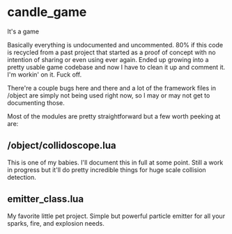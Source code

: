 # candle_game
It's a game

Basically everything is undocumented and uncommented.
80% if this code is recycled from a past project that started as a proof of concept
with no intention of sharing or even using ever again.
Ended up growing into a pretty usable game codebase and now I have to clean it up and
comment it. I'm workin' on it. Fuck off.

There're a couple bugs here and there and a lot of the framework files in /object are
simply not being used right now, so I may or may not get to documenting those.

Most of the modules are pretty straightforward but a few worth peeking at are:

## /object/collidoscope.lua

This is one of my babies. I'll document this in full at some point.
Still a work in progress but it'll do pretty incredible things for huge scale collision detection.

## emitter_class.lua

My favorite little pet project. Simple but powerful particle emitter for all your sparks, fire,
and explosion needs.

